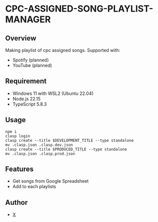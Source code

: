 # CPC-ASSIGNED-SONG-PLAYLIST-MANAGER

## Overview
Making playlist of cpc assigned songs.
Supported with:
- Spotify (planned)
- YouTube (planned)

## Requirement
- Windows 11 with WSL2 (Ubuntu 22.04)
- Node.js 22.15
- TypeScript 5.8.3

## Usage
```
npm i
clasp login
clasp create --title $DEVELOPMENT_TITLE --type standalone
mv .clasp.json .clasp.dev.json
clasp create --title $PRODUCED_TITLE --type standalone
mv .clasp.json .clasp.prod.json
```

## Features
- Get songs from Google Spreadsheet
- Add to each playlists

## Author
- [X](https://x.com/yuzucchi_bass)